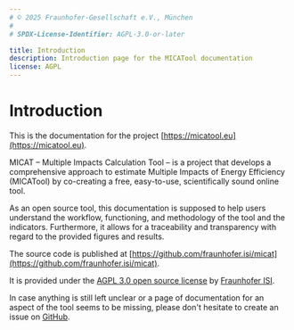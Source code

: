 ```yaml
---
# © 2025 Fraunhofer-Gesellschaft e.V., München
#
# SPDX-License-Identifier: AGPL-3.0-or-later

title: Introduction
description: Introduction page for the MICATool documentation
license: AGPL
---
```


<!--
© 2024, 2025 Fraunhofer-Gesellschaft e.V., München

SPDX-License-Identifier: AGPL-3.0-or-later
-->

# Introduction



This is the documentation for the project [https://micatool.eu](https://micatool.eu).

MICAT – Multiple Impacts Calculation Tool – is a project that develops a comprehensive approach to estimate Multiple 
Impacts of Energy Efficiency (MICATool) by co-creating a free, easy-to-use, scientifically sound online tool. 

As an open source tool, this documentation is supposed to help users understand the workflow, functioning, and 
methodology of the tool and the indicators. Furthermore, it allows for a traceability and transparency with regard to 
the provided figures and results.

The source code is published at [https://github.com/fraunhofer.isi/micat](https://github.com/fraunhofer.isi/micat).

It is provided under the [AGPL 3.0 open source license](https://github.com/fraunhofer-isi/micat/blob/main/LICENSES/AGPL-3.0-or-later.txt) by [Fraunhofer ISI](https://www.isi.fraunhofer.de/).

In case anything is still left unclear or a page of documentation for an aspect of the tool seems to be missing, 
please don't hesitate to create an issue on [GitHub](https://github.com/fraunhofer.isi/micat).
